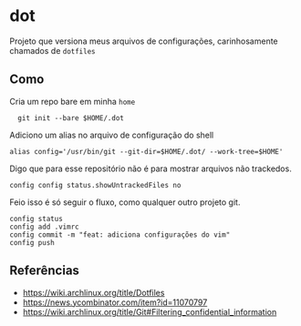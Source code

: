 # dot

Projeto que versiona meus arquivos de configurações, carinhosamente chamados de `dotfiles`

## Como

Cria um repo bare em minha `home` 
```
  git init --bare $HOME/.dot
 ```
 
Adiciono um alias no arquivo de configuração do shell

```
alias config='/usr/bin/git --git-dir=$HOME/.dot/ --work-tree=$HOME'

```

Digo que para esse repositório não é para mostrar arquivos não trackedos.
```
config config status.showUntrackedFiles no
```

Feio isso é só seguir o fluxo, como qualquer outro projeto git.
```
config status
config add .vimrc
config commit -m "feat: adiciona configurações do vim"
config push

```

## Referências
- https://wiki.archlinux.org/title/Dotfiles
- https://news.ycombinator.com/item?id=11070797
- https://wiki.archlinux.org/title/Git#Filtering_confidential_information
